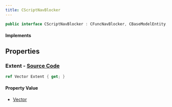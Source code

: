 ```yaml
---
title: CScriptNavBlocker
---
```


```csharp
public interface CScriptNavBlocker : CFuncNavBlocker, CBaseModelEntity, CBaseEntity, CEntityInstance, ISchemaClass<CEntityInstance>, ISchemaClass<CBaseEntity>, ISchemaClass<CBaseModelEntity>, ISchemaClass<CFuncNavBlocker>, ISchemaClass<CScriptNavBlocker>, ISchemaField, ISchemaClass, INativeHandle
```

#### Implements

## Properties

### **Extent** - [Source Code](https://github.com/swiftly-solution/swiftlys2/blob/main/managed/src/SwiftlyS2.Generated/Schemas/Interfaces/CScriptNavBlocker.cs#L16)

```csharp
ref Vector Extent { get; }
```

#### Property Value

- [Vector](/docs/api/shared/natives/vector)

